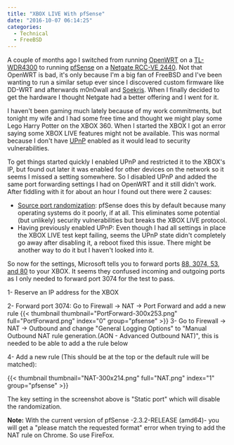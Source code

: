 ```yaml
---
title: "XBOX LIVE With pfSense"
date: "2016-10-07 06:14:25"
categories:
  - Technical
  - FreeBSD
---
```


A couple of months ago I switched from running [OpenWRT](https://openwrt.org/) on a [TL-WDR4300](http://www.tp-link.com/en/products/details/cat-9_TL-WDR4300.html) to running [pfSense](https://pfsense.org) on a [Netgate RCC-VE 2440](http://store.netgate.com/ADI/RCC-VE-2440.aspx). Not that OpenWRT is bad, it's only because I'm a big fan of FreeBSD and I've been wanting to run a similar setup ever since I discovered custom firmware like DD-WRT and afterwards m0n0wall and [Soekris](http://soekris.com/). When I finally decided to get the hardware I thought Netgate had a better offering and I went for it.<!--more-->

I haven't been gaming much lately because of my work commitments, but tonight my wife and I had some free time and thought we might play some Lego Harry Potter on the XBOX 360. When I started the XBOX I got an error saying some XBOX LIVE features might not be available. This was normal because I don't have [UPnP](https://en.wikipedia.org/wiki/Universal_Plug_and_Play) enabled as it would lead to security vulnerabilities.

To get things started quickly I enabled UPnP and restricted it to the XBOX's IP, but found out later it was enabled for other devices on the network so it seems I missed a setting somewhere. So I disabled UPnP and added the same port forwarding settings I had on OpenWRT and it still didn't work. After fiddling with it for about an hour I found out there were 2 causes:
- [Source port randomization](https://doc.pfsense.org/index.php/Static_Port): pfSense does this by default because many operating systems do it poorly, if at all. This eliminates some potential (but unlikely) security vulnerabilities but breaks the XBOX LIVE protocol.
- Having previously enabled UPnP: Even though I had all settings in place the XBOX LIVE test kept failing, seems the UPnP state didn't completely go away after disabling it, a reboot fixed this issue. There might be another way to do it but I haven't looked into it.

So now for the settings, Microsoft tells you to forward ports [88, 3074, 53, and 80](http://support.xbox.com/en-US/xbox-360/networking/network-ports-used-xbox-live) to your XBOX. It seems they confused incoming and outgoing ports as I only needed to forward port 3074 for the test to pass.

1- Reserve an IP address for the XBOX

2- Forward port 3074: Go to Firewall -> NAT -> Port Forward and add a new rule
{{< thumbnail thumbnail="PortForward-300x253.png" full="PortForward.png" index="0" group="pfsense" >}}
3- Go to Firewall -> NAT -> Outbound and change "General Logging Options" to "Manual Outbound NAT rule generation.(AON - Advanced Outbound NAT)", this is needed to be able to add a the rule below

4- Add a new rule (This should be at the top or the default rule will be matched):

{{< thumbnail thumbnail="NAT-300x214.png" full="NAT.png" index="1" group="pfsense" >}}

The key setting in the screenshot above is "Static port" which will disable the randomization.

**Note:** With the current version of pfSense -2.3.2-RELEASE (amd64)- you will get a "please match the requested format" error when trying to add the NAT rule on Chrome. So use FireFox.